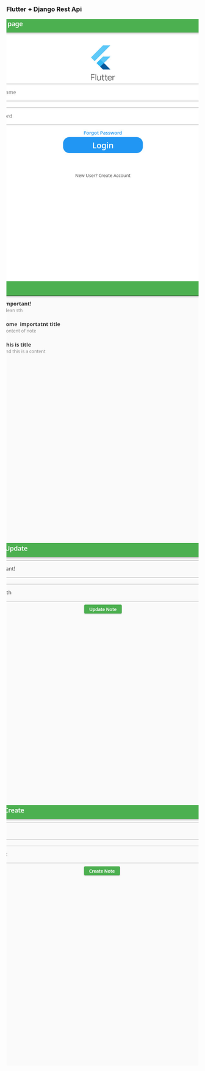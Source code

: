 ### Flutter + Django Rest Api

<div>

<img src="https://github.com/Qbason/Notes_Management_Flutter_Django/blob/main/images/1.jpg">

</div>
<div>

<img src="https://github.com/Qbason/Notes_Management_Flutter_Django/blob/main/images/2.jpg">

</div>
<div>

<img src="https://github.com/Qbason/Notes_Management_Flutter_Django/blob/main/images/3.jpg">

</div>
<div>

<img src="https://github.com/Qbason/Notes_Management_Flutter_Django/blob/main/images/4.jpg">

</div>


